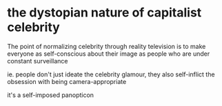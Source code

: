 # the dystopian nature of capitalist celebrity

The point of normalizing celebrity through reality television is to make everyone as self-conscious about their image as people who are under constant surveillance

ie. people don't just ideate the celebrity glamour, they also self-inflict the obsession with being camera-appropriate

it's a self-imposed panopticon

